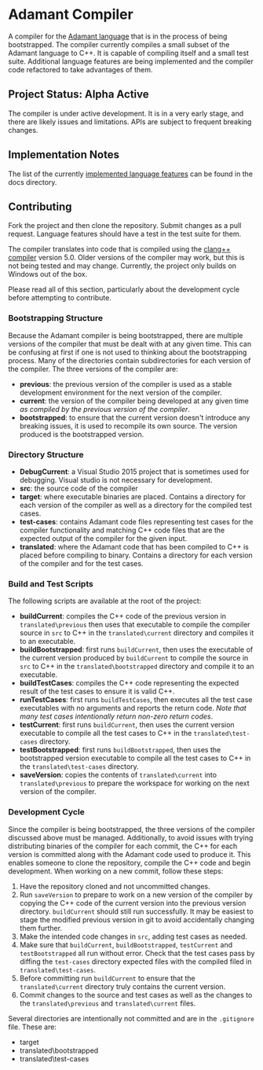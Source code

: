 # Adamant Compiler

A compiler for the [Adamant language](http://adamant-lang.org) that is in the process of being bootstrapped. The compiler currently compiles a small subset of the Adamant language to C++.  It is capable of compiling itself and a small test suite.  Additional language features are being implemented and the compiler code refactored to take advantages of them.

## Project Status: Alpha Active

The compiler is under active development. It is in a very early stage, and there are likely issues and limitations. APIs are subject to frequent breaking changes.

## Implementation Notes

The list of the currently [implemented language features](docs/ImplementedLanguageFeatures.md) can be found in the docs directory.

## Contributing

Fork the project and then clone the repository.  Submit changes as a pull request.  Language features should have a test in the test suite for them.

The compiler translates into code that is compiled using the [clang++ compiler](https://clang.llvm.org) version 5.0.  Older versions of the compiler may work, but this is not being tested and may change.  Currently, the project only builds on Windows out of the box.

Please read all of this section, particularly about the development cycle before attempting to contribute.

### Bootstrapping Structure

Because the Adamant compiler is being bootstrapped, there are multiple versions of the compiler that must be dealt with at any given time.  This can be confusing at first if one is not used to thinking about the bootstrapping process.  Many of the directories contain subdirectories for each version of the compiler.  The three versions of the compiler are:

  * **previous**:  the previous version of the compiler is used as a stable development environment for the next version of the compiler.
  * **current**: the version of the compiler being developed at any given time *as compiled by the previous version of the compiler*.
  * **bootstrapped**: to ensure that the current version doesn't introduce any breaking issues, it is used to recompile its own source.  The version produced is the bootstrapped version.

### Directory Structure

  * **DebugCurrent**: a Visual Studio 2015 project that is sometimes used for debugging.  Visual studio is not necessary for development.
  * **src**: the source code of the compiler
  * **target**: where executable binaries are placed.  Contains a directory for each version of the compiler as well as a directory for the compiled test cases.
  * **test-cases**: contains Adamant code files representing test cases for the compiler functionality and matching C++ code files that are the expected output of the compiler for the given input.
  * **translated**: where the Adamant code that has been compiled to C++ is placed before compiling to binary.  Contains a directory for each version of the compiler and for the test cases.

### Build and Test Scripts

The following scripts are available at the root of the project:

  * **buildCurrent**: compiles the C++ code of the previous version in `translated\previous` then uses that executable to compile the compiler source in `src` to C++ in the `translated\current` directory and compiles it to an executable.
  * **buildBootstrapped**: first runs `buildCurrent`, then uses the executable of the current version produced by `buildCurrent` to compile the source in `src` to C++ in the `translated\bootstrapped` directory and compile it to an executable.
  * **buildTestCases**: compiles the C++ code representing the expected result of the test cases to ensure it is valid C++.
  * **runTestCases**: first runs `buildTestCases`, then executes all the test case executables with no arguments and reports the return code.  *Note that many test cases intentionally return non-zero return codes*.
  * **testCurrent**: first runs `buildCurrent`, then uses the current version executable to compile all the test cases to C++ in the `translated\test-cases` directory.
  * **testBootstrapped**: first runs `buildBootstrapped`, then uses the bootstrapped version executable to compile all the test cases to C++ in the `translated\test-cases` directory.
  * **saveVersion**: copies the contents of `translated\current` into `translated\previous` to prepare the workspace for working on the next version of the compiler.

###  Development Cycle

Since the compiler is being bootstrapped, the three versions of the compiler discussed above must be managed.  Additionally, to avoid issues with trying distributing binaries of the compiler for each commit, the C++ for each version is committed along with the Adamant code used to produce it.  This enables someone to clone the repository, compile the C++ code and begin development.  When working on a new commit, follow these steps:

  1. Have the repository cloned and not uncommitted changes.
  2. Run `saveVersion` to prepare to work on a new version of the compiler by copying the C++ code of the current version into the previous version directory.  `buildCurrent` should still run successfully.  It may be easiest to stage the modified previous version in git to avoid accidentally changing them further.
  3. Make the intended code changes in `src`, adding test cases as needed.
  4. Make sure that `buildCurrent`, `buildBootstrapped`, `testCurrent` and `testBootstrapped` all run without error.  Check that the test cases pass by diffing the `test-cases` directory expected files with the compiled filed in `translated\test-cases`.
  5. Before committing run `buildCurrent` to ensure that the `translated\current` directory truly contains the current version.
  6. Commit changes to the source and test cases as well as the changes to the `translated\previous` and `translated\current` files.

Several directories are intentionally not committed and are in the `.gitignore` file.  These are:

  * target
  * translated\bootstrapped
  * translated\test-cases